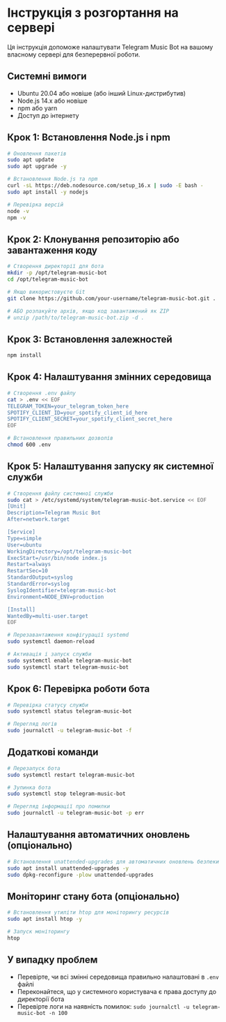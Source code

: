 # Інструкція з розгортання на сервері

Ця інструкція допоможе налаштувати Telegram Music Bot на вашому власному сервері для безперервної роботи.

## Системні вимоги

- Ubuntu 20.04 або новіше (або інший Linux-дистрибутив)
- Node.js 14.x або новіше
- npm або yarn
- Доступ до інтернету

## Крок 1: Встановлення Node.js і npm

```bash
# Оновлення пакетів
sudo apt update
sudo apt upgrade -y

# Встановлення Node.js та npm
curl -sL https://deb.nodesource.com/setup_16.x | sudo -E bash -
sudo apt install -y nodejs

# Перевірка версій
node -v
npm -v
```

## Крок 2: Клонування репозиторію або завантаження коду

```bash
# Створення директорії для бота
mkdir -p /opt/telegram-music-bot
cd /opt/telegram-music-bot

# Якщо використовуєте Git
git clone https://github.com/your-username/telegram-music-bot.git .

# АБО розпакуйте архів, якщо код завантажений як ZIP
# unzip /path/to/telegram-music-bot.zip -d .
```

## Крок 3: Встановлення залежностей

```bash
npm install
```

## Крок 4: Налаштування змінних середовища

```bash
# Створення .env файлу
cat > .env << EOF
TELEGRAM_TOKEN=your_telegram_token_here
SPOTIFY_CLIENT_ID=your_spotify_client_id_here
SPOTIFY_CLIENT_SECRET=your_spotify_client_secret_here
EOF

# Встановлення правильних дозволів
chmod 600 .env
```

## Крок 5: Налаштування запуску як системної служби

```bash
# Створення файлу системної служби
sudo cat > /etc/systemd/system/telegram-music-bot.service << EOF
[Unit]
Description=Telegram Music Bot
After=network.target

[Service]
Type=simple
User=ubuntu
WorkingDirectory=/opt/telegram-music-bot
ExecStart=/usr/bin/node index.js
Restart=always
RestartSec=10
StandardOutput=syslog
StandardError=syslog
SyslogIdentifier=telegram-music-bot
Environment=NODE_ENV=production

[Install]
WantedBy=multi-user.target
EOF

# Перезавантаження конфігурації systemd
sudo systemctl daemon-reload

# Активація і запуск служби
sudo systemctl enable telegram-music-bot
sudo systemctl start telegram-music-bot
```

## Крок 6: Перевірка роботи бота

```bash
# Перевірка статусу служби
sudo systemctl status telegram-music-bot

# Перегляд логів
sudo journalctl -u telegram-music-bot -f
```

## Додаткові команди

```bash
# Перезапуск бота
sudo systemctl restart telegram-music-bot

# Зупинка бота
sudo systemctl stop telegram-music-bot

# Перегляд інформації про помилки
sudo journalctl -u telegram-music-bot -p err
```

## Налаштування автоматичних оновлень (опціонально)

```bash
# Встановлення unattended-upgrades для автоматичних оновлень безпеки
sudo apt install unattended-upgrades -y
sudo dpkg-reconfigure -plow unattended-upgrades
```

## Моніторинг стану бота (опціонально)

```bash
# Встановлення утиліти htop для моніторингу ресурсів
sudo apt install htop -y

# Запуск моніторингу
htop
```

## У випадку проблем

- Перевірте, чи всі змінні середовища правильно налаштовані в `.env` файлі
- Переконайтеся, що у системного користувача є права доступу до директорії бота
- Перевірте логи на наявність помилок: `sudo journalctl -u telegram-music-bot -n 100`